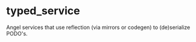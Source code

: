 # typed_service
Angel services that use reflection (via mirrors or codegen) to (de)serialize PODO's.
